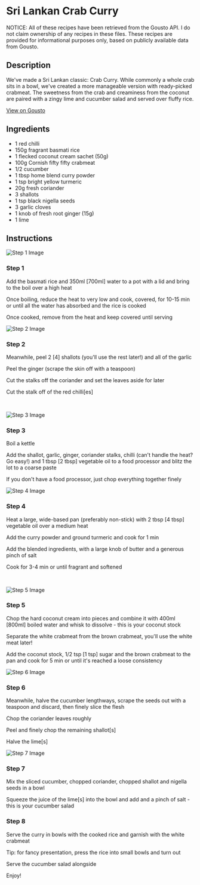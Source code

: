 # Sri Lankan Crab Curry 

NOTICE: All of these recipes have been retrieved from the Gousto API. I do not claim ownership of any recipes in these files. These recipes are provided for informational purposes only, based on publicly available data from Gousto.

## Description

We've made a Sri Lankan classic: Crab Curry. While commonly a whole crab sits in a bowl, we've created a more manageable version with ready-picked crabmeat. The sweetness from the crab and creaminess from the coconut are paired with a zingy lime and cucumber salad and served over fluffy rice. 

[View on Gousto](https://www.gousto.co.uk/recipes/cookbook/sri-lankan-crab-curry)

## Ingredients

- 1 red chilli 
- 150g fragrant basmati rice
- 1 flecked coconut cream sachet (50g)
- 100g Cornish fifty fifty crabmeat
- 1/2 cucumber 
- 1 tbsp home blend curry powder
- 1 tsp bright yellow turmeric
- 20g fresh coriander
- 3 shallots
- 1 tsp black nigella seeds
- 3 garlic cloves 
- 1 knob of fresh root ginger (15g)
- 1 lime 

## Instructions

![Step 1 Image](https://production-media.gousto.co.uk/cms/recipe-step-image/828.-step-1-x200.jpg)

### Step 1

Add the basmati&nbsp;rice and 350ml <span class="text-danger">[700ml]</span>&nbsp;water to a pot with a lid and bring to the boil over a high heat


Once boiling, reduce the heat to very low and cook, covered, for 10-15 min or until all the water has absorbed and the rice is cooked


Once cooked, remove from the heat and keep covered until serving&nbsp;

![Step 2 Image](https://production-media.gousto.co.uk/cms/recipe-step-image/828.-step-2-x200.jpg)

### Step 2

Meanwhile, peel 2 <span class="text-danger">[4]</span>&nbsp;shallots&nbsp;(you'll use the rest later!)&nbsp;and all of the garlic&nbsp;


Peel the ginger (scrape the skin off with a teaspoon)


Cut the stalks off the coriander&nbsp;and set the leaves aside for later &nbsp;


Cut the stalk off of the red&nbsp;chilli<span class="text-danger">[es]</span>


&nbsp;

![Step 3 Image](https://production-media.gousto.co.uk/cms/recipe-step-image/828.-step-3-x200.jpg)

### Step 3

Boil a kettle


Add the shallot, garlic, ginger, coriander stalks, chilli (can't handle the heat? Go easy!)&nbsp;and 1 tbsp <span class="text-danger">[2 tbsp]</span>&nbsp;vegetable oil&nbsp;to a food processor and blitz the lot to a coarse paste&nbsp;


If you don't have a food processor, just chop everything together finely&nbsp;

![Step 4 Image](https://production-media.gousto.co.uk/cms/recipe-step-image/828.-step-4-x200.jpg)

### Step 4

Heat a large, wide-based pan (preferably non-stick) with 2 tbsp <span class="text-danger">[4 tbsp]</span> vegetable oil over a medium heat


Add the curry powder&nbsp;and ground&nbsp;turmeric and cook for 1 min&nbsp;


Add the blended ingredients, with a large knob of butter and a generous pinch of salt&nbsp;


Cook for 3-4 min or until fragrant and softened


&nbsp;

![Step 5 Image](https://production-media.gousto.co.uk/cms/recipe-step-image/828.-step-5-x200.jpg)

### Step 5

Chop the hard&nbsp;coconut&nbsp;cream into pieces and combine it with 400ml <span class="text-danger">[800ml]</span>&nbsp;boiled water and whisk to dissolve - this is your coconut stock


Separate the white crabmeat from the brown crabmeat, you'll use the white meat later!


Add the coconut stock, 1/2 tsp <span class="text-danger">[1 tsp]</span> sugar and the brown crabmeat to the pan and cook for 5 min or until it's reached a loose consistency

![Step 6 Image](https://production-media.gousto.co.uk/cms/recipe-step-image/828.-step-6-x200.jpg)

### Step 6

Meanwhile, halve the cucumber lengthways, scrape the seeds out with a teaspoon and discard, then finely slice the flesh


Chop the coriander leaves roughly


Peel and finely chop the remaining&nbsp;shallot<span class="text-danger">[s]&nbsp;</span>


Halve the lime<span class="text-danger">[s]</span>

![Step 7 Image](https://production-media.gousto.co.uk/cms/recipe-step-image/828.-step-7-x200.jpg)

### Step 7

Mix the sliced&nbsp;cucumber, chopped&nbsp;coriander, chopped&nbsp;shallot and&nbsp;nigella seeds&nbsp;in a bowl&nbsp;


Squeeze&nbsp;the juice of the lime<span class="text-danger">[s]</span> into the bowl and add and a pinch of salt - this is your cucumber salad

### Step 8

Serve the curry in bowls with the cooked rice and garnish with the white crabmeat


Tip: for fancy presentation, press the rice into small bowls and turn out


Serve the cucumber salad alongside


Enjoy!<br /><br />

